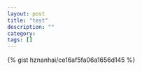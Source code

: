 ```yaml
---
layout: post
title: "test"
description: ""
category:
tags: []
---
```


{% gist hznanhai/ce16af5fa06a1656d145 %}

